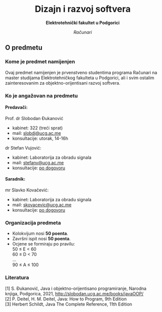 <h1 align="center">Dizajn i razvoj softvera</h1>
<p align="center"><b>Elektrotehnički fakultet u Podgorici</b></p>
<p align="center"><i>Računari</i></p>

## O predmetu
### Kome je predmet namijenjen
Ovaj predmet namijenjen je prvenstveno studentima programa Računari na master studijama Elektrotehničkog fakulteta u Podgorici, ali i svim ostalim zainteresovanim za objektno-orijentisani razvoj softvera.
### Ko je angažovan na predmetu
#### Predavači:
Prof. dr Slobodan Đukanović
- kabinet: 322 (treći sprat)
- mail: [slobdj@ucg.ac.me](slobdj@ucg.ac.me)
- konsultacije: utorak, 14-16h

dr Stefan Vujović:
- kabinet: Laboratorija za obradu signala
- mail: [stefanv@ucg.ac.me](stefanv@ucg.ac.me)
- konsultacije: <u>po dogovoru</u>

#### Saradnik:
mr Slavko Kovačević:
- kabinet: Laboratorija za obradu signala
- mail: [skovacevic@ucg.ac.me](skovacevic@ucg.ac.me)
- konsultacije: <u>po dogovoru</u>

### Organizacija predmeta

- Kolokvijum nosi **50 poenta**.
- Završni ispit nosi **50 poenta**.
- Ocjene se formiraju po pravilu:  
50 ≤ E < 60  
60 ≤ D < 70  
...  
90 ≤ A ≤ 100  

### Literatura

<a id="1">[1]</a> S. Đukanović, Java i objektno-orijentisano programiranje, Narodna knjiga, Podgorica, 2021, http://slobodan.ucg.ac.me/books/javaOOP/  
<a id="2">[2]</a> P. Deitel, H. M. Deitel, Java: How to Program, 9th Edition  
<a id="3">[3]</a> Herbert Schildt, Java The Complete Reference, 11th Edition  


